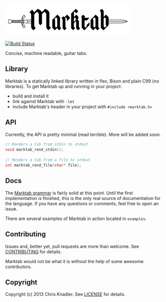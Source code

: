 ![Marktab](docs/marktab.png)

[![Build Status](https://travis-ci.org/cknadler/marktab.png?branch=master)](https://travis-ci.org/cknadler/marktab)

Concise, machine readable, guitar tabs.

## Library

Marktab is a statically linked library written in flex, Bison and plain C99 (no
libraries). To get Marktab up and running in your project:

* build and install it
* link against Marktab with `-lmt`
* include Marktab's header in your project with `#include <marktab.h>`

## API

Currently, the API is pretty minimal (read terrible). More will be added soon.

```c
// Renders a tab from stdin to stdout
void marktab_rend_stdin();

// Renders a tab from a file to stdout
int marktab_rend_file(char* file);
```

## Docs

The [Marktab grammar](https://github.com/cknadler/marktab/blob/master/docs/grammar.md) is fairly solid at this point. Until the first implementation is finished, this is the only real source of documentation for the language. If you have any questions or comments, feel free to open an issue.

There are several examples of Marktab in action located in `examples`.

## Contributing

Issues and, better yet, pull requests are more than welcome. See [CONTRIBUTING](https://github.com/cknadler/marktab/blob/master/CONTRIBUTING.md) for details.

Marktab would not be what it is without the help of some awesome contributors.

## Copyright

Copyright (c) 2013 Chris Knadler. See [LICENSE](https://github.com/cknadler/marktab/blob/master/LICENSE) for details.

